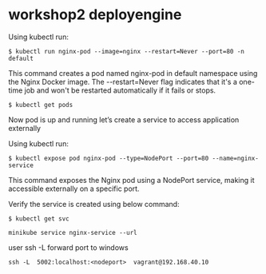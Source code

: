 # workshop2 deployengine

Using kubectl run:
```
$ kubectl run nginx-pod --image=nginx --restart=Never --port=80 -n default
```

This command creates a pod named nginx-pod in default namespace using the Nginx Docker image. The --restart=Never flag indicates that it's a one-time job and won't be restarted automatically if it fails or stops.

```
$ kubectl get pods
```

Now pod is up and running let’s create a service to access application externally

Using kubectl run:

```
$ kubectl expose pod nginx-pod --type=NodePort --port=80 --name=nginx-service
```

This command exposes the Nginx pod using a NodePort service, making it accessible externally on a specific port.

Verify the service is created using below command:

```
$ kubectl get svc
```

```
minikube service nginx-service --url
```

user ssh -L  forward port to windows

```
ssh -L  5002:localhost:<nodeport>  vagrant@192.168.40.10
```